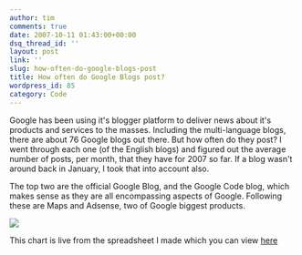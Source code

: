 ```yaml
---
author: tim
comments: true
date: 2007-10-11 01:43:00+00:00
dsq_thread_id: ''
layout: post
link: ''
slug: how-often-do-google-blogs-post
title: How often do Google Blogs post?
wordpress_id: 85
category: Code
---
```


Google has been using it's blogger platform to deliver news about it's
products and services to the masses. Including the multi-language blogs, there
are about 76 Google blogs out there. But how often do they post? I went
through each one (of the English blogs) and figured out the average number of
posts, per month, that they have for 2007 so far. If a blog wasn't around back
in January, I took that into account also.  
  
The top two are the official Google Blog, and the Google Code blog, which
makes sense as they are all encompassing aspects of Google. Following these
are Maps and Adsense, two of Google biggest products.  
  
![](http://spreadsheets.google.com/pub?key=p919ps7OYXvu5ZpA4odOsHw&oid=2&output=image)  
  
This chart is live from the spreadsheet I made which you can view
[here](http://spreadsheets.google.com/pub?key=p919ps7OYXvu5ZpA4odOsHw)


